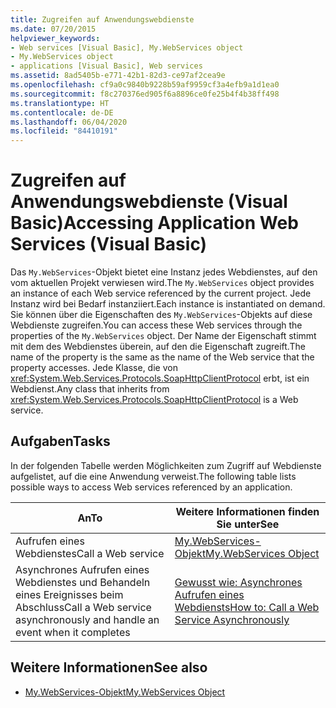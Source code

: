 ```yaml
---
title: Zugreifen auf Anwendungswebdienste
ms.date: 07/20/2015
helpviewer_keywords:
- Web services [Visual Basic], My.WebServices object
- My.WebServices object
- applications [Visual Basic], Web services
ms.assetid: 8ad5405b-e771-42b1-82d3-ce97af2cea9e
ms.openlocfilehash: cf9a0c9840b9228b59af9959cf3a4efb9a1d1ea0
ms.sourcegitcommit: f8c270376ed905f6a8896ce0fe25b4f4b38ff498
ms.translationtype: HT
ms.contentlocale: de-DE
ms.lasthandoff: 06/04/2020
ms.locfileid: "84410191"
---
```

# <a name="accessing-application-web-services-visual-basic"></a><span data-ttu-id="15302-102">Zugreifen auf Anwendungswebdienste (Visual Basic)</span><span class="sxs-lookup"><span data-stu-id="15302-102">Accessing Application Web Services (Visual Basic)</span></span>

<span data-ttu-id="15302-103">Das `My.WebServices`-Objekt bietet eine Instanz jedes Webdienstes, auf den vom aktuellen Projekt verwiesen wird.</span><span class="sxs-lookup"><span data-stu-id="15302-103">The `My.WebServices` object provides an instance of each Web service referenced by the current project.</span></span> <span data-ttu-id="15302-104">Jede Instanz wird bei Bedarf instanziiert.</span><span class="sxs-lookup"><span data-stu-id="15302-104">Each instance is instantiated on demand.</span></span> <span data-ttu-id="15302-105">Sie können über die Eigenschaften des `My.WebServices`-Objekts auf diese Webdienste zugreifen.</span><span class="sxs-lookup"><span data-stu-id="15302-105">You can access these Web services through the properties of the `My.WebServices` object.</span></span> <span data-ttu-id="15302-106">Der Name der Eigenschaft stimmt mit dem des Webdienstes überein, auf den die Eigenschaft zugreift.</span><span class="sxs-lookup"><span data-stu-id="15302-106">The name of the property is the same as the name of the Web service that the property accesses.</span></span> <span data-ttu-id="15302-107">Jede Klasse, die von <xref:System.Web.Services.Protocols.SoapHttpClientProtocol> erbt, ist ein Webdienst.</span><span class="sxs-lookup"><span data-stu-id="15302-107">Any class that inherits from <xref:System.Web.Services.Protocols.SoapHttpClientProtocol> is a Web service.</span></span>

## <a name="tasks"></a><span data-ttu-id="15302-108">Aufgaben</span><span class="sxs-lookup"><span data-stu-id="15302-108">Tasks</span></span>

<span data-ttu-id="15302-109">In der folgenden Tabelle werden Möglichkeiten zum Zugriff auf Webdienste aufgelistet, auf die eine Anwendung verweist.</span><span class="sxs-lookup"><span data-stu-id="15302-109">The following table lists possible ways to access Web services referenced by an application.</span></span>

|<span data-ttu-id="15302-110">An</span><span class="sxs-lookup"><span data-stu-id="15302-110">To</span></span>|<span data-ttu-id="15302-111">Weitere Informationen finden Sie unter</span><span class="sxs-lookup"><span data-stu-id="15302-111">See</span></span>|
|---|---|
|<span data-ttu-id="15302-112">Aufrufen eines Webdienstes</span><span class="sxs-lookup"><span data-stu-id="15302-112">Call a Web service</span></span>|[<span data-ttu-id="15302-113">My.WebServices-Objekt</span><span class="sxs-lookup"><span data-stu-id="15302-113">My.WebServices Object</span></span>](../../language-reference/objects/my-webservices-object.md)|
|<span data-ttu-id="15302-114">Asynchrones Aufrufen eines Webdienstes und Behandeln eines Ereignisses beim Abschluss</span><span class="sxs-lookup"><span data-stu-id="15302-114">Call a Web service asynchronously and handle an event when it completes</span></span>|[<span data-ttu-id="15302-115">Gewusst wie: Asynchrones Aufrufen eines Webdiensts</span><span class="sxs-lookup"><span data-stu-id="15302-115">How to: Call a Web Service Asynchronously</span></span>](how-to-call-a-web-service-asynchronously.md)|

## <a name="see-also"></a><span data-ttu-id="15302-116">Weitere Informationen</span><span class="sxs-lookup"><span data-stu-id="15302-116">See also</span></span>

- [<span data-ttu-id="15302-117">My.WebServices-Objekt</span><span class="sxs-lookup"><span data-stu-id="15302-117">My.WebServices Object</span></span>](../../language-reference/objects/my-webservices-object.md)
